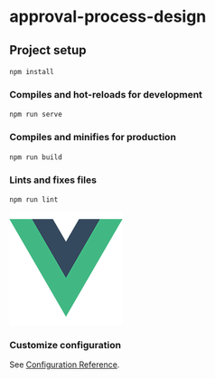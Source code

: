 # approval-process-design

## Project setup
```
npm install
```

### Compiles and hot-reloads for development
```
npm run serve
```

### Compiles and minifies for production
```
npm run build
```

### Lints and fixes files
```
npm run lint
```
![img](https://raw.githubusercontent.com/lingmengzhu/workdesign/master/src/img-folder/logo.png)
### Customize configuration
See [Configuration Reference](https://cli.vuejs.org/config/
).

